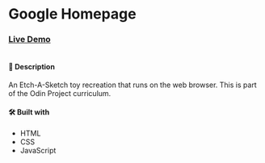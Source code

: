 # Google Homepage

### [Live Demo](https://danmenjivar.github.io/etch-a-sketch/)

![]()

#### 📝 Description
An Etch-A-Sketch toy recreation that runs on the web browser. This is part of the Odin Project curriculum. 

#### 🛠️ Built with 
 * HTML
 * CSS
 * JavaScript
 
